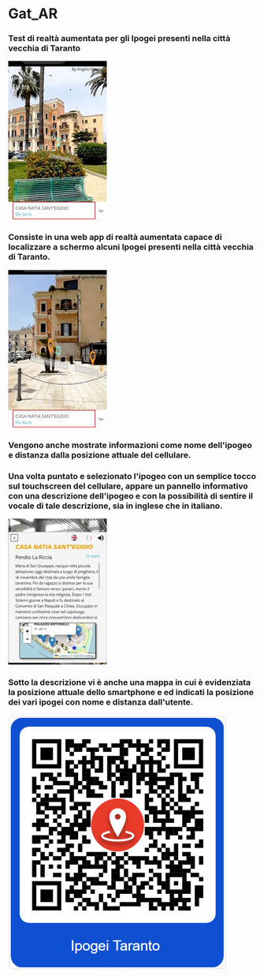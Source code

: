 # Gat_AR

### Test di realtà aumentata per gli Ipogei presenti nella città vecchia di Taranto

![](/assets/foto3.jpeg)

### Consiste in una web app di realtà aumentata capace di localizzare a schermo alcuni Ipogei presenti nella città vecchia di Taranto.

![](/assets/foto2.jpeg)

### Vengono anche mostrate informazioni come nome dell'ipogeo e distanza dalla posizione attuale del cellulare.
### Una volta puntato e selezionato l'ipogeo con un semplice tocco sul touchscreen del cellulare, appare un pannello informativo con una descrizione dell'ipogeo e con la possibilità di sentire il vocale di tale descrizione, sia in inglese che in italiano.

![](/assets/foto1.jpeg)

### Sotto la descrizione vi è anche una mappa in cui è evidenziata la posizione attuale dello smartphone e ed indicati la posizione dei vari ipogei con nome e distanza dall'utente.


![](/assets/QRCode.png)